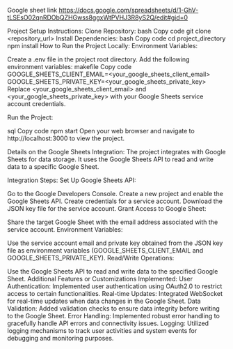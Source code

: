 Google sheet link https://docs.google.com/spreadsheets/d/1-GhV-tLSEsO02qnRDObQZHGwss8ggxWtPVHJ3R8yS2Q/edit#gid=0

Project Setup Instructions:
Clone Repository:
bash
Copy code
git clone <repository_url>
Install Dependencies:
bash
Copy code
cd project_directory
npm install
How to Run the Project Locally:
Environment Variables:

Create a .env file in the project root directory.
Add the following environment variables:
makefile
Copy code
GOOGLE_SHEETS_CLIENT_EMAIL=<your_google_sheets_client_email>
GOOGLE_SHEETS_PRIVATE_KEY=<your_google_sheets_private_key>
Replace <your_google_sheets_client_email> and <your_google_sheets_private_key> with your Google Sheets service account credentials.

Run the Project:

sql
Copy code
npm start
Open your web browser and navigate to http://localhost:3000 to view the project.

Details on the Google Sheets Integration:
The project integrates with Google Sheets for data storage. It uses the Google Sheets API to read and write data to a specific Google Sheet.

Integration Steps:
Set Up Google Sheets API:

Go to the Google Developers Console.
Create a new project and enable the Google Sheets API.
Create credentials for a service account.
Download the JSON key file for the service account.
Grant Access to Google Sheet:

Share the target Google Sheet with the email address associated with the service account.
Environment Variables:

Use the service account email and private key obtained from the JSON key file as environment variables (GOOGLE_SHEETS_CLIENT_EMAIL and GOOGLE_SHEETS_PRIVATE_KEY).
Read/Write Operations:

Use the Google Sheets API to read and write data to the specified Google Sheet.
Additional Features or Customizations Implemented:
User Authentication: Implemented user authentication using OAuth2.0 to restrict access to certain functionalities.
Real-time Updates: Integrated WebSocket for real-time updates when data changes in the Google Sheet.
Data Validation: Added validation checks to ensure data integrity before writing to the Google Sheet.
Error Handling: Implemented robust error handling to gracefully handle API errors and connectivity issues.
Logging: Utilized logging mechanisms to track user activities and system events for debugging and monitoring purposes.
